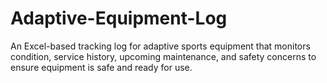 # Adaptive-Equipment-Log
An Excel-based tracking log for adaptive sports equipment that monitors condition, service history, upcoming maintenance, and safety concerns to ensure equipment is safe and ready for use.
